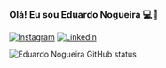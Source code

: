 ### Olá! Eu sou Eduardo Nogueira 💻👾

[![Instagram](https://img.shields.io/badge/Instagram-E4405F?style=for-the-badge&logo=instagram&logoColor=white)](https://www.instagram.com/nogueira_dev_bit/)
[![Linkedin](https://img.shields.io/badge/LinkedIn-0077B5?style=for-the-badge&logo=linkedin&logoColor=white)](https://www.linkedin.com/in/eduardo-nogueira-da-silva-440810244/)

![Eduardo Nogueira GitHub status](https://github-readme-stats.vercel.app/api?username=edunogueiraa&show_icons=true&theme=dark)

